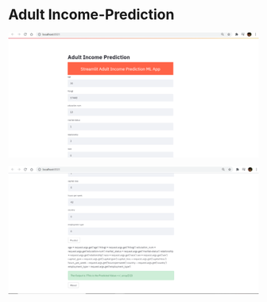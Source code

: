 # Adult Income-Prediction

![Upper Part](https://github.com/Uttam-Grade-McK/Income-Prediction/blob/main/streamlit/images/Screenshot%20(19).png)

![Lower Part](https://github.com/Uttam-Grade-McK/Income-Prediction/blob/main/streamlit/images/Screenshot%20(20).png)

